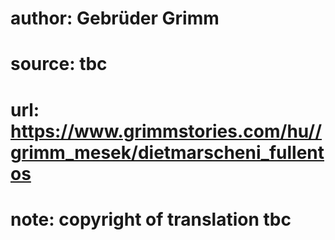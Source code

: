 # author: Gebrüder Grimm
# source: tbc
# url: https://www.grimmstories.com/hu//grimm_mesek/dietmarscheni_fullentos
# note: copyright of translation tbc


